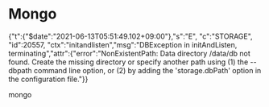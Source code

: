 # Mongo

{"t":{"$date":"2021-06-13T05:51:49.102+09:00"},"s":"E",  "c":"STORAGE",  "id":20557,   "ctx":"initandlisten","msg":"DBException in initAndListen, terminating","attr":{"error":"NonExistentPath: Data directory /data/db not found. Create the missing directory or specify another path using (1) the --dbpath command line option, or (2) by adding the 'storage.dbPath' option in the configuration file."}}


mongo
